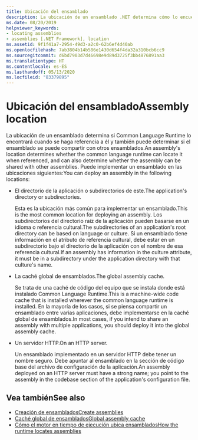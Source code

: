 ```yaml
---
title: Ubicación del ensamblado
description: La ubicación de un ensamblado .NET determina cómo lo encuentra CLR y si puede compartirse con otros ensamblados.
ms.date: 08/20/2019
helpviewer_keywords:
- locating assemblies
- assemblies [.NET Framework], location
ms.assetid: 9f1f41a7-2954-49d3-a2c0-62b6ef4d40ab
ms.openlocfilehash: 7ab3804b14b586e1430d654f4da32a310bcb6cc9
ms.sourcegitcommit: d6bd7903d7d46698e9d89d3725f3bb4876891aa3
ms.translationtype: HT
ms.contentlocale: es-ES
ms.lasthandoff: 05/13/2020
ms.locfileid: "83379895"
---
```

# <a name="assembly-location"></a><span data-ttu-id="e0c57-103">Ubicación del ensamblado</span><span class="sxs-lookup"><span data-stu-id="e0c57-103">Assembly location</span></span>
<span data-ttu-id="e0c57-104">La ubicación de un ensamblado determina si Common Language Runtime lo encontrará cuando se haga referencia a él y también puede determinar si el ensamblado se puede compartir con otros ensamblados.</span><span class="sxs-lookup"><span data-stu-id="e0c57-104">An assembly's location determines whether the common language runtime can locate it when referenced, and can also determine whether the assembly can be shared with other assemblies.</span></span> <span data-ttu-id="e0c57-105">Puede implementar un ensamblado en las ubicaciones siguientes:</span><span class="sxs-lookup"><span data-stu-id="e0c57-105">You can deploy an assembly in the following locations:</span></span>

- <span data-ttu-id="e0c57-106">El directorio de la aplicación o subdirectorios de este.</span><span class="sxs-lookup"><span data-stu-id="e0c57-106">The application's directory or subdirectories.</span></span>

     <span data-ttu-id="e0c57-107">Esta es la ubicación más común para implementar un ensamblado.</span><span class="sxs-lookup"><span data-stu-id="e0c57-107">This is the most common location for deploying an assembly.</span></span> <span data-ttu-id="e0c57-108">Los subdirectorios del directorio raíz de la aplicación pueden basarse en un idioma o referencia cultural.</span><span class="sxs-lookup"><span data-stu-id="e0c57-108">The subdirectories of an application's root directory can be based on language or culture.</span></span> <span data-ttu-id="e0c57-109">Si un ensamblado tiene información en el atributo de referencia cultural, debe estar en un subdirectorio bajo el directorio de la aplicación con el nombre de esa referencia cultural.</span><span class="sxs-lookup"><span data-stu-id="e0c57-109">If an assembly has information in the culture attribute, it must be in a subdirectory under the application directory with that culture's name.</span></span>

- <span data-ttu-id="e0c57-110">La caché global de ensamblados.</span><span class="sxs-lookup"><span data-stu-id="e0c57-110">The global assembly cache.</span></span>

     <span data-ttu-id="e0c57-111">Se trata de una caché de código del equipo que se instala donde está instalado Common Language Runtime.</span><span class="sxs-lookup"><span data-stu-id="e0c57-111">This is a machine-wide code cache that is installed wherever the common language runtime is installed.</span></span> <span data-ttu-id="e0c57-112">En la mayoría de los casos, si se piensa compartir un ensamblado entre varias aplicaciones, debe implementarse en la caché global de ensamblados.</span><span class="sxs-lookup"><span data-stu-id="e0c57-112">In most cases, if you intend to share an assembly with multiple applications, you should deploy it into the global assembly cache.</span></span>

- <span data-ttu-id="e0c57-113">Un servidor HTTP.</span><span class="sxs-lookup"><span data-stu-id="e0c57-113">On an HTTP server.</span></span>

     <span data-ttu-id="e0c57-114">Un ensamblado implementado en un servidor HTTP debe tener un nombre seguro. Debe apuntar al ensamblado en la sección de código base del archivo de configuración de la aplicación.</span><span class="sxs-lookup"><span data-stu-id="e0c57-114">An assembly deployed on an HTTP server must have a strong name; you point to the assembly in the codebase section of the application's configuration file.</span></span>

## <a name="see-also"></a><span data-ttu-id="e0c57-115">Vea también</span><span class="sxs-lookup"><span data-stu-id="e0c57-115">See also</span></span>

- [<span data-ttu-id="e0c57-116">Creación de ensamblados</span><span class="sxs-lookup"><span data-stu-id="e0c57-116">Create assemblies</span></span>](create.md)
- [<span data-ttu-id="e0c57-117">Caché global de ensamblados</span><span class="sxs-lookup"><span data-stu-id="e0c57-117">Global assembly cache</span></span>](../../framework/app-domains/gac.md)
- [<span data-ttu-id="e0c57-118">Cómo el motor en tiempo de ejecución ubica ensamblados</span><span class="sxs-lookup"><span data-stu-id="e0c57-118">How the runtime locates assemblies</span></span>](../../framework/deployment/how-the-runtime-locates-assemblies.md)
